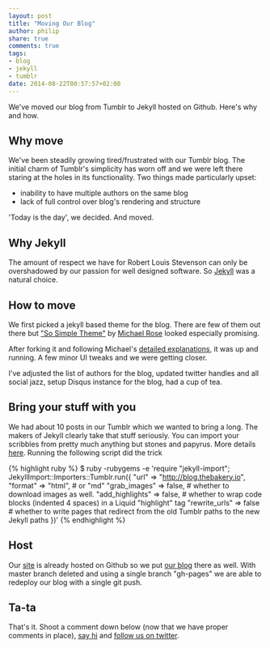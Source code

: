 ```yaml
---
layout: post
title: "Moving Our Blog"
author: philip
share: true
comments: true
tags:
- blog
- jekyll
- tumblr
date: 2014-08-22T00:57:57+02:00
---
```


We've moved our blog from Tumblr to Jekyll hosted on Github. Here's why and how.

## Why move

We've been steadily growing tired/frustrated with our Tumblr blog. The initial charm of Tumblr's simplicity has worn off and we were left there staring at the holes in its functionality. Two things made particularly upset:

- inability to have multiple authors on the same blog
- lack of full control over blog's rendering and structure

'Today is the day', we decided. And moved. 

## Why Jekyll

The amount of respect we have for Robert Louis Stevenson can only be overshadowed by our passion for well designed software. So [Jekyll](http://jekyllrb.com/) was a natural choice. 
 
## How to move

We first picked a jekyll based theme for the blog. There are few of them out there but ["So Simple Theme"](https://github.com/mmistakes/so-simple-theme) by [Michael Rose](http://mademistakes.com/about/) looked especially promising.

After forking it and following Michael's [detailed explanations](http://mmistakes.github.io/so-simple-theme/theme-setup/), it was up and running. A few minor UI tweaks and we were getting closer.

I've adjusted the list of authors for the blog, updated twitter handles and all social jazz, setup Disqus instance for the blog, had a cup of tea.

## Bring your stuff with you       

We had about 10 posts in our Tumblr which we wanted to bring a long. The makers of Jekyll clearly take that stuff seriously. You can import your scribbles from pretty much anything but stones and papyrus. More details [here](http://import.jekyllrb.com/). Running the following script did the trick   

{% highlight ruby %}
$ ruby -rubygems -e 'require "jekyll-import";
    JekyllImport::Importers::Tumblr.run({
      "url"            => "http://blog.thebakery.io",
      "format"         => "html", # or "md"
      "grab_images"    => false,  # whether to download images as well.
      "add_highlights" => false,  # whether to wrap code blocks (indented 4 spaces) in a Liquid "highlight" tag
      "rewrite_urls"   => false   # whether to write pages that redirect from the old Tumblr paths to the new Jekyll paths
    })'
{% endhighlight %}

## Host

Our [site](https://github.com/thebakeryio/thebakeryio.github.com) is already hosted on Github so we put [our blog](https://github.com/thebakeryio/blog) there as well. With master branch deleted and using a single branch "gh-pages" we are able to redeploy our blog with a single git push. 

## Ta-ta

That's it. Shoot a comment down below (now that we have proper comments in place), [say hi](mailto:hi@thebakery.io) and [follow us on twitter](http://twitter.com/bakeryhq). 